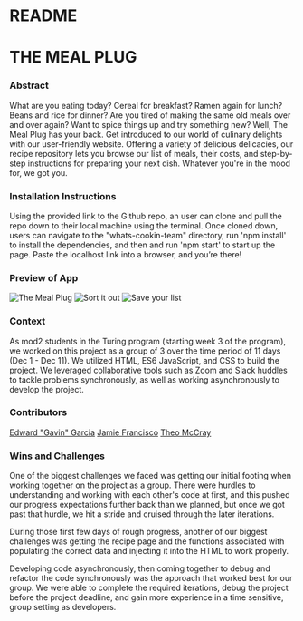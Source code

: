 # README


# THE MEAL PLUG


### Abstract
What are you eating today? Cereal for breakfast? Ramen again for lunch? Beans and rice for dinner? Are you tired of making the same old meals over and over again? Want to spice things up and try something new? Well, The Meal Plug has your back. Get introduced to our world of culinary delights with our user-friendly website. Offering a variety of delicious delicacies, our recipe repository lets you browse our list of meals, their costs, and step-by-step instructions for preparing your next dish. Whatever you're in the mood for, we got you.


### Installation Instructions
Using the provided link to the Github repo, an user can clone and pull the repo down to their local machine using the terminal. Once cloned down, users can navigate to the "whats-cookin-team" directory, run 'npm install' to install the dependencies, and then and run 'npm start' to start up the page. Paste the localhost link into a browser, and you’re there!


### Preview of App
![The Meal Plug](https://i.imgur.com/zziEgDZ.png)
![Sort it out](https://i.imgur.com/9JK3N2l.png)
![Save your list](https://i.imgur.com/7oN6UBG.png)


### Context
As mod2 students in the Turing program (starting week 3 of the program), we worked on this project as a group of 3 over the time period of 11 days (Dec 1 - Dec 11). We utilized HTML, ES6 JavaScript, and CSS to build the project. We leveraged collaborative tools such as Zoom and Slack huddles to tackle problems synchronously, as well as working asynchronously to develop the project.


### Contributors
[Edward "Gavin" Garcia](https://github.com/EGavinG)
[Jamie Francisco](https://github.com/jamiefrancisco)
[Theo McCray](https://github.com/Virulencies)




### Wins and Challenges
One of the biggest challenges we faced was getting our initial footing when working together on the project as a group. There were hurdles to understanding and working with each other's code at first, and this pushed our progress expectations further back than we planned, but once we got past that hurdle, we hit a stride and cruised through the later iterations. 

During those first few days of rough progress, another of our biggest challenges was getting the recipe page and the functions associated with populating the correct data and injecting it into the HTML to work properly.

Developing code asynchronously, then coming together to debug and refactor the code synchronously was the approach that worked best for our group. We were able to complete the required iterations, debug the project before the project deadline, and gain more experience in a time sensitive, group setting as developers.

